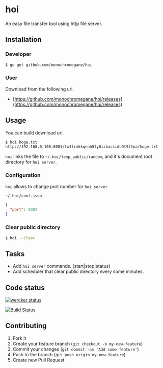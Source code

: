 # hoi

An easy file transfer tool using http file server.

## Installation

### Developer

```sh
$ go get github.com/monochromegane/hoi
```

### User

Download from the following url.

- [https://github.com/monochromegane/hoi/releases](https://github.com/monochromegane/hoi/releases)


## Usage

You can build download url.

```sh
$ hoi hoge.txt
http://192.168.0.100:8081/tx1lrmkkqenh5fy0izbassidb9t9l1na/hoge.txt
```

`hoi` links the file to `~/.hoi/temp_public/random`, and it's document root directory for `hoi server`.

### Configuration

`hoi` allows to change port number for `hoi server`

`~/.hoi/conf.json`

```json
{
  "port": 8082
}
```

### Clear public directory

```sh
$ hoi --clear
```

## Tasks

- Add `hoi server` commands. (start|stop|status)
- Add scheduler that clear public directory every some minutes.

## Code status

[![wercker status](https://app.wercker.com/status/69e506b638dc36b51678adce4cd215b6/m/master "wercker status")](https://app.wercker.com/project/bykey/69e506b638dc36b51678adce4cd215b6)

[![Build Status](https://travis-ci.org/monochromegane/hoi.svg?branch=master)](https://travis-ci.org/monochromegane/hoi)

## Contributing

1. Fork it
2. Create your feature branch (`git checkout -b my-new-feature`)
3. Commit your changes (`git commit -am 'Add some feature'`)
4. Push to the branch (`git push origin my-new-feature`)
5. Create new Pull Request

